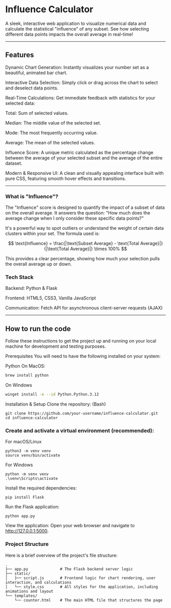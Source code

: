 # Influence Calculator
A sleek, interactive web application to visualize numerical data and calculate the statistical "influence" of any subset. See how selecting different data points impacts the overall average in real-time!

---

## Features

Dynamic Chart Generation: Instantly visualizes your number set as a beautiful, animated bar chart.

Interactive Data Selection: Simply click or drag across the chart to select and deselect data points.

Real-Time Calculations: Get immediate feedback with statistics for your selected data:

Total: Sum of selected values.

Median: The middle value of the selected set.

Mode: The most frequently occurring value.

Average: The mean of the selected values.

Influence Score: A unique metric calculated as the percentage change between the average of your selected subset and the average of the entire dataset.

Modern & Responsive UI: A clean and visually appealing interface built with pure CSS, featuring smooth hover effects and transitions.

---

### What is "Influence"?
The "Influence" score is designed to quantify the impact of a subset of data on the overall average. It answers the question: "How much does the average change when I only consider these specific data points?"

It's a powerful way to spot outliers or understand the weight of certain data clusters within your set. The formula used is:

$$ \text{Influence} = \frac{|\text{Subset Average} - \text{Total Average}|}{|\text{Total Average}|} \times 100% $$

This provides a clear percentage, showing how much your selection pulls the overall average up or down.

### Tech Stack
Backend: Python & Flask

Frontend: HTML5, CSS3, Vanilla JavaScript

Communication: Fetch API for asynchronous client-server requests (AJAX)

---

## How to run the code
Follow these instructions to get the project up and running on your local machine for development and testing purposes.

Prerequisites
You will need to have the following installed on your system:

Python
On MacOS:
```bash
brew install python
```
On Windows
```bash
winget install -e --id Python.Python.3.12
```
Installation & Setup
Clone the repository:
(Bash)
```
git clone https://github.com/your-username/influence-calculator.git
cd influence-calculator
```
### Create and activate a virtual environment (recommended):
For macOS/Linux
```
python3 -m venv venv
source venv/bin/activate
```
For Windows
```
python -m venv venv
.\venv\Scripts\activate
```
Install the required dependencies:
```
pip install Flask
```
Run the Flask application:
```
python app.py
```
View the application:
Open your web browser and navigate to http://127.0.0.1:5000.

### Project Structure
Here is a brief overview of the project's file structure:

```
.
├── app.py              # The Flask backend server logic
├── static/
│   ├── script.js       # Frontend logic for chart rendering, user interaction, and calculations
│   └── style.css       # All styles for the application, including animations and layout
└── templates/
    └── counter.html    # The main HTML file that structures the page
```
